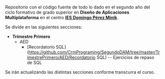 Repositorio con el código fuente de todo lo dado en el segundo año del ciclo formativo de grado superior en **Diseño de Aplicaciones Multiplataforma** en el centro **[IES Domingo Pérez Minik](https://www.iesdomingoperezminik.es/wordpress/)**. 

Se divide en las siguientes secciones:

* **Trimestre Primero**
   * AED
      * [Recordatorio SQL](https://github.com/CrmPrograming/SegundoDAM/tree/master/TrimestrePrimero/AED/Recordatorio SQL) -- Ejercicios de repaso de SQL
      

Se irán actualizando las distintas secciones conforme transcurra el curso.

